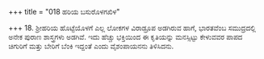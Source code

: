 +++
title = "018 ಹರಿಯ ಬಸುರೊಳಗಖಿಳ"

+++
18. ಶ್ರೀಹರಿಯ ಹೊಟ್ಟೆಯೊಳಗೆ ಎಲ್ಲ ಲೋಕಗಳ ವಿರಾಡ್ರೂಪ ಅಡಗಿರುವ ಹಾಗೆ, ಭಾರತವೆಂಬ ಸಮುದ್ರದಲ್ಲಿ ಅನೇಕ ಪುರಾಣ ಶಾಸ್ತ್ರಗಳು ಅಡಗಿವೆ. ಇದು ಹೆಚ್ಚು ಭಕ್ತಿಯಿಂದ ಈ ಕೃತಿಯನ್ನು ಮನಸ್ಸಿಟ್ಟು ಕೇಳುವವರ ಪಾಪದ ಚಿಗುರಿಗೆ ಮತ್ತು ಬೇರಿಗೆ ಬೆಂಕಿ ಇದ್ದಂತೆ ಎಂದು ವೈಶಂಪಾಯನನು ತಿಳಿಸಿದನು.